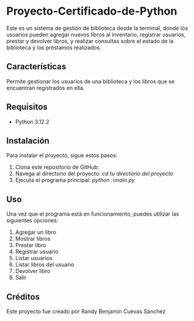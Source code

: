 # Proyecto-Certificado-de-Python
Este es un sistema de gestión de biblioteca desde la terminal, donde los usuarios pueden agregar nuevos libros al inventario, registrar usuarios, prestar y devolver libros, y realizar consultas sobre el estado de la biblioteca y los préstamos realizados.  

## Características 

Permite gestionar los usuarios de una biblioteca y los libros que se encuentran registrados en ella.

## Requisitos

- Python 3.12.2

## Instalación

Para instalar el proyecto, sigue estos pasos:

1. Clona este repositorio de GitHub: 
2. Navega al directorio del proyecto: *cd tu directorio del proyecto*
3. Ejecuta el programa principal: *python .\main.py*


## Uso

Una vez que el programa está en funcionamiento, puedes utilizar las siguientes opciones:

1. Agregar un libro
2. Mostrar libros
3. Prestar libro
4. Registrar usuario
5. Listar usuarios
6. Listar libros del usuario
7. Devolver libro
8. Salir

## Créditos

Este proyecto fue creado por Randy Benjamín Cuevas Sánchez
